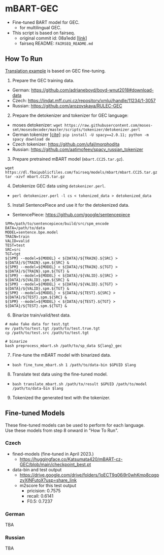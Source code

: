 # mBART-GEC
- Fine-tuned BART model for GEC.
  - for multilingual GEC.
- This script is based on fairseq.
  - original commit id: 08a1edd [[link]](https://github.com/pytorch/fairseq/tree/08a1edd667fb44f7587d305cea41c85800d004e2)
  - fairseq README: `FAIRSEQ_README.md`

## How To Run
[Translation example](https://github.com/Katsumata420/generic-pretrained-GEC/tree/master/mBART-GEC/examples/mbart) is based on GEC fine-tuning.

1. Prepare the GEC training data.
  - German: https://github.com/adrianeboyd/boyd-wnut2018#download-data
  - Czech: https://lindat.mff.cuni.cz/repository/xmlui/handle/11234/1-3057
  - Russian: https://github.com/arozovskaya/RULEC-GEC
2. Prepare the detokenizer and tokenizer for GEC language:
  - moses detokenizer: `wget https://raw.githubusercontent.com/moses-smt/mosesdecoder/master/scripts/tokenizer/detokenizer.perl`
  - German tokenizer [[cite]](https://github.com/adrianeboyd/boyd-wnut2018#install-errant): `pip install -U spacy==2.0.11; python -m spacy download de`
  - Czech tokenizer: https://github.com/ufal/morphodita
  - Russian: https://github.com/aatimofeev/spacy_russian_tokenizer
3. Prepare pretrained mBART model (`mbart.CC25.tar.gz`).
```
wget https://dl.fbaipublicfiles.com/fairseq/models/mbart/mbart.CC25.tar.gz
tar -xzvf mbart.CC25.tar.gz
```
4. Detokenize GEC data using `detokenizer.perl`.
- `perl detokenizer.perl -l cs < tokenized_data > detokenized_data`
5. Install SentencePiece and use it for the detokenized data.
- SentencePiece: https://github.com/google/sentencepiece
```
SPM=/path/to/sentencepiece/build/src/spm_encode
DATA=/path/to/data
MODEL=sentence.bpe.model
TRAIN=train
VALID=valid
TEST=test
SRC=src
TGT=tgt
${SPM} --model=${MODEL} < ${DATA}/${TRAIN}.${SRC} > ${DATA}/${TRAIN}.spm.${SRC} &
${SPM} --model=${MODEL} < ${DATA}/${TRAIN}.${TGT} > ${DATA}/${TRAIN}.spm.${TGT} &
${SPM} --model=${MODEL} < ${DATA}/${VALID}.${SRC} > ${DATA}/${VALID}.spm.${SRC} &
${SPM} --model=${MODEL} < ${DATA}/${VALID}.${TGT} > ${DATA}/${VALID}.spm.${TGT} &
${SPM} --model=${MODEL} < ${DATA}/${TEST}.${SRC} > ${DATA}/${TEST}.spm.${SRC} &
${SPM} --model=${MODEL} < ${DATA}/${TEST}.${TGT} > ${DATA}/${TEST}.spm.${TGT} &
```
6. Binarize train/valid/test data.
```
# make fake data for test.tgt
mv /path/to/test.tgt /path/to/test.true.tgt
cp /path/to/test.src /path/to/test.tgt

# binarize
bash preprocess_mbart.sh /path/to/sp_data ${lang}_gec
```
7. Fine-tune the mBART model with binarized data.
- `bash fine_tune_mbart.sh 1 /path/to/data-bin $GPUID $lang `
8. Translate test data using the fine-tuned model.
- `bash translate_mbart.sh /path/to/result $GPUID /path/to/model /path/to/data-bin $lang`
9. Tokenized the generated text with the tokenizer.

## Fine-tuned Models
These fine-tuned models can be used to perform for each language.  
Use these models from step 8 onward in "How To Run".

### Czech
- fined-models (fine-tuned in April 2023.)
  - https://huggingface.co/Katsumata420/mBART-cz-GEC/blob/main/checkpoint_best.pt
- data-bin and test output
  - https://drive.google.com/drive/folders/1oECT9q06j9r0whKmp8cqgpzvXINFutoX?usp=share_link
  - m2score for this test output
    - pricision: 0.7575
    - recall: 0.6141
    - F0.5: 0.7237

### German
TBA

### Russian
TBA